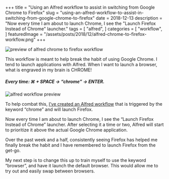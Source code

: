 +++
title = "Using an Alfred workflow to assist in switching from Google Chrome to Firefox"
slug = "using-an-alfred-workflow-to-assist-in-switching-from-google-chrome-to-firefox"
date = 2018-12-13
description = "Now every time I am about to launch Chrome, I see the \"Launch Firefox Instead of Chrome\" launcher."
tags = [ 
    "alfred", 
]
categories = [
    "workflow",
]
featuredImage = "/assets/posts/2018/12/alfred-chrome-to-firefox-workflow.png"
+++

![preview of alfred chrome to firefox workflow](/assets/posts/2018/12/alfred-chrome-to-firefox-workflow.png)

This workflow is meant to help break the habit of using Google Chrome. I tend to launch applications with Alfred. When I want to launch a browser, what is engraved in my brain is CHROME! 

##### Every time: &#8984; + SPACE &rarr; “chrome” &rarr; ENTER. 

![alfred workflow preview](/assets/posts/2018/12/alfred-workflow-opened.png)

To help combat this, [I’ve created an Alfred workflow](https://git.jasonraimondi.com/jason/alfred-workflow-launch-firefox-instead-of-chrome) that is triggered by the keyword “chrome” and will launch Firefox.

Now every time I am about to launch Chrome, I see the “Launch Firefox Instead of Chrome” launcher. After selecting it a time or two, Alfred will start to prioritize it above the actual Google Chrome application.

Over the past week and a half, consistently seeing Firefox has helped me finally break the habit and I have remembered to launch Firefox from the get-go. 

My next step is to change this up to train myself to use the keyword “browser”, and have it launch the default browser. This would allow me to try out and easily swap between browsers.

